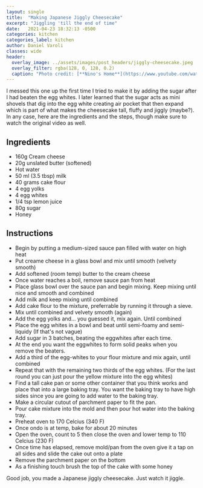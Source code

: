 ```yaml
---
layout: single
title:  "Making Japanese Jiggly Cheesecake"
excerpt: "Jiggling 'till the end of time"
date:   2021-04-23 18:32:13 -0500
categories: kitchen
categories_label: kitchen
author: Daniel Varoli
classes: wide
header:
  overlay_image: ../assets/images/post_headers/jiggly-cheesecake.jpeg
  overlay_filter: rgba(128, 0, 128, 0.2)
  caption: "Photo credit: [**Nino's Home**](https://www.youtube.com/watch?v=0qq2MACXNWk)"
---
```



I messed this one up the first time I tried to make it by adding the sugar after I had beaten the egg whites. I later learned that the sugar acts as mini shovels that dig into the egg white creating air pocket that then expand which is part of what makes the cheesecake tall, fluffy and jiggly (maybe?). In any case, here are the ingredients and the steps, though make sure to watch the original video as well.

## Ingredients 
* 160g Cream cheese
* 20g unslated butter (softened)
* Hot water
* 50 ml (3.5 tbsp) milk
* 40 grams cake flour
* 4 egg yolks
* 4 egg whites
* 1/4 tsp lemon juice
* 80g sugar
* Honey

## Instructions
* Begin by putting a medium-sized sauce pan filled with water on high heat
* Put creame cheese in a glass bowl and mix until smooth (velvety smooth)
* Add softened (room temp) butter to the cream cheese
* Once water reaches a boil, remove sauce pan from heat
* Place glass bowl over the sauce pan and begin mixing. Keep mixing until nice and smooth and combined
* Add milk and keep mixing until combined
* Add cake flour to the mixture, preferrable by running it through a sieve.
* Mix until combined and velvety smooth (again)
* Add the egg yolks and... you guessed it, mix again. Until combined
* Place the egg whites in a bowl and beat until semi-foamy and semi-liquidy (If that's not vague)
* Add sugar in 3 batches, beating the eggwhites after each time.
* At the end you want the eggwhites to form solid peaks when you remove the beaters.
* Add a third of the egg-whites to your flour mixture and mix again, until combined
* Repeat that with the remaining two thirds of the egg whites. (For the last round you can just pour the yellow mixture into the egg whites)
* Find a tall cake pan or some other container that you think works and place that into a large baking tray. You want the baking tray to have high sides since you are going to add water to the baking tray.
* Make a circular cutout of parchment paper to fit the pan.
* Pour cake mixture into the mold and then pour hot water into the baking tray.
* Preheat oven to 170 Celcius (340 F)
* Once ondo is at temp, bake for about 20 minutes
* Open the oven, count to 5 then close the oven and lower temp to 110 Celcius (230 F)
* Once time has elapsed, remove mold/pan from the oven give it a tap on all sides and slide the cake out onto a plate
* Remove the parchment paper on the bottom
* As a finishing touch brush the top of the cake with some honey

Good job, you made a Japanese jiggly cheesecake. Just watch it jiggle. 